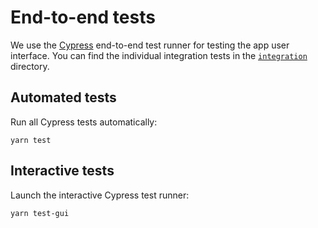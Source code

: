 # End-to-end tests

We use the [Cypress](https://cypress.io) end-to-end test runner for testing the app user interface.
You can find the individual integration tests in the [`integration`](integration) directory.

## Automated tests

Run all Cypress tests automatically:

```shell script
yarn test
```

## Interactive tests

Launch the interactive Cypress test runner:

```shell script
yarn test-gui
```
